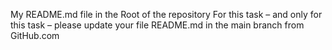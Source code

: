 My README.md file in the Root of the repository
For this task – and only for this task – please update your file README.md in the main branch from GitHub.com

